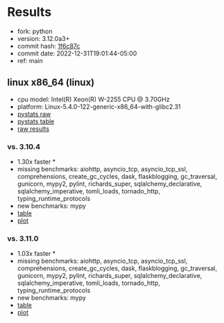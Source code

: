 # Results

- fork: python
- version: 3.12.0a3+
- commit hash: [1f6c87c](https://github.com/python/cpython/commit/1f6c87c)
- commit date: 2022-12-31T19:01:44-05:00
- ref: main

## linux x86_64 (linux)

- cpu model: Intel(R) Xeon(R) W-2255 CPU @ 3.70GHz
- platform: Linux-5.4.0-122-generic-x86_64-with-glibc2.31
- [pystats raw](bm-20221231-linux-x86_64-python-main-3.12.0a3%2B-1f6c87c-pystats.json)
- [pystats table](bm-20221231-linux-x86_64-python-main-3.12.0a3%2B-1f6c87c-pystats.md)
- [raw results](bm-20221231-linux-x86_64-python-main-3.12.0a3%2B-1f6c87c.json)

### vs. 3.10.4

- 1.30x faster \*
- missing benchmarks: aiohttp, asyncio_tcp, asyncio_tcp_ssl, comprehensions, create_gc_cycles, dask, flaskblogging, gc_traversal, gunicorn, mypy2, pylint, richards_super, sqlalchemy_declarative, sqlalchemy_imperative, tomli_loads, tornado_http, typing_runtime_protocols
- new benchmarks: mypy
- [table](bm-20221231-linux-x86_64-python-main-3.12.0a3%2B-1f6c87c-vs-3.10.4.md)
- [plot](bm-20221231-linux-x86_64-python-main-3.12.0a3%2B-1f6c87c-vs-3.10.4.png)

### vs. 3.11.0

- 1.03x faster \*
- missing benchmarks: aiohttp, asyncio_tcp, asyncio_tcp_ssl, comprehensions, create_gc_cycles, dask, flaskblogging, gc_traversal, gunicorn, mypy2, pylint, richards_super, sqlalchemy_declarative, sqlalchemy_imperative, tomli_loads, tornado_http, typing_runtime_protocols
- new benchmarks: mypy
- [table](bm-20221231-linux-x86_64-python-main-3.12.0a3%2B-1f6c87c-vs-3.11.0.md)
- [plot](bm-20221231-linux-x86_64-python-main-3.12.0a3%2B-1f6c87c-vs-3.11.0.png)

